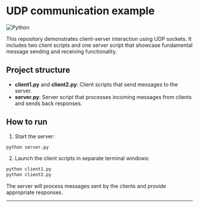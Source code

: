 # UDP communication example

![Python](https://img.shields.io/badge/python-3670A0?style=for-the-badge&logo=python&logoColor=ffdd54)

This repository demonstrates client-server interaction using UDP sockets. It includes two client scripts and one server script that showcase fundamental message sending and receiving functionality.

## Project structure

- **client1.py** and **client2.py**: Client scripts that send messages to the server.
- **server.py**: Server script that processes incoming messages from clients and sends back responses.

## How to run

1. Start the server:

```bash
python server.py
```

2. Launch the client scripts in separate terminal windows:

```bash
python client1.py
python client2.py
```

The server will process messages sent by the clients and provide appropriate responses.

---